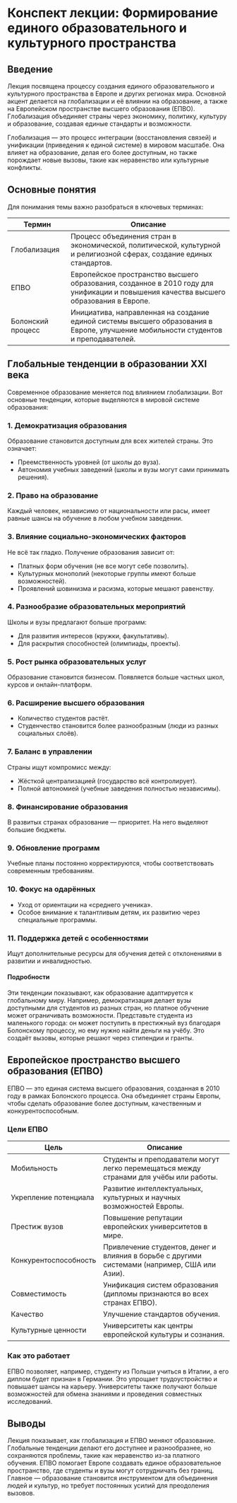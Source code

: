 # Конспект лекции: Формирование единого образовательного и культурного пространства

## Введение
Лекция посвящена процессу создания единого образовательного и культурного пространства в Европе и других регионах мира. Основной акцент делается на глобализации и её влиянии на образование, а также на Европейском пространстве высшего образования (ЕПВО). Глобализация объединяет страны через экономику, политику, культуру и образование, создавая единые стандарты и возможности.

Глобализация — это процесс интеграции (восстановления связей) и унификации (приведения к единой системе) в мировом масштабе. Она влияет на образование, делая его более доступным, но также порождает новые вызовы, такие как неравенство или культурные конфликты.

## Основные понятия
Для понимания темы важно разобраться в ключевых терминах:

| Термин | Описание |
|--------|----------|
| Глобализация | Процесс объединения стран в экономической, политической, культурной и религиозной сферах, создание единых стандартов. |
| ЕПВО | Европейское пространство высшего образования, созданное в 2010 году для унификации и повышения качества высшего образования в Европе. |
| Болонский процесс | Инициатива, направленная на создание единой системы высшего образования в Европе, улучшение мобильности студентов и преподавателей. |

## Глобальные тенденции в образовании XXI века
Современное образование меняется под влиянием глобализации. Вот основные тенденции, которые выделяются в мировой системе образования:

### 1. Демократизация образования
Образование становится доступным для всех жителей страны. Это означает:
- Преемственность уровней (от школы до вуза).
- Автономия учебных заведений (школы и вузы могут сами принимать решения).

### 2. Право на образование
Каждый человек, независимо от национальности или расы, имеет равные шансы на обучение в любом учебном заведении.

### 3. Влияние социально-экономических факторов
Не всё так гладко. Получение образования зависит от:
- Платных форм обучения (не все могут себе позволить).
- Культурных монополий (некоторые группы имеют больше возможностей).
- Проявлений шовинизма и расизма, которые мешают равенству.

### 4. Разнообразие образовательных мероприятий
Школы и вузы предлагают больше программ:
- Для развития интересов (кружки, факультативы).
- Для раскрытия способностей (олимпиады, проекты).

### 5. Рост рынка образовательных услуг
Образование становится бизнесом. Появляется больше частных школ, курсов и онлайн-платформ.

### 6. Расширение высшего образования
- Количество студентов растёт.
- Студенчество становится более разнообразным (люди из разных социальных слоёв).

### 7. Баланс в управлении
Страны ищут компромисс между:
- Жёсткой централизацией (государство всё контролирует).
- Полной автономией (учебные заведения полностью независимы).

### 8. Финансирование образования
В развитых странах образование — приоритет. На него выделяют большие бюджеты.

### 9. Обновление программ
Учебные планы постоянно корректируются, чтобы соответствовать современным требованиям.

### 10. Фокус на одарённых
- Уход от ориентации на «среднего ученика».
- Особое внимание к талантливым детям, их развитию через специальные программы.

### 11. Поддержка детей с особенностями
Ищут дополнительные ресурсы для обучения детей с отклонениями в развитии и инвалидностью.

#### Подробности
Эти тенденции показывают, как образование адаптируется к глобальному миру. Например, демократизация делает вузы доступными для студентов из разных стран, но платное обучение может ограничивать возможности. Представьте студента из маленького города: он может поступить в престижный вуз благодаря Болонскому процессу, но ему нужно найти деньги на учёбу. Это создаёт вызовы, которые решают через стипендии и гранты.

## Европейское пространство высшего образования (ЕПВО)
ЕПВО — это единая система высшего образования, созданная в 2010 году в рамках Болонского процесса. Она объединяет страны Европы, чтобы сделать образование более доступным, качественным и конкурентоспособным.

### Цели ЕПВО
| Цель | Описание |
|------|----------|
| Мобильность | Студенты и преподаватели могут легко перемещаться между странами для учёбы или работы. |
| Укрепление потенциала | Развитие интеллектуальных, культурных и научных возможностей Европы. |
| Престиж вузов | Повышение репутации европейских университетов в мире. |
| Конкурентоспособность | Привлечение студентов, денег и влияния в борьбе с другими системами (например, США или Азии). |
| Совместимость | Унификация систем образования (дипломы признаются во всех странах ЕПВО). |
| Качество | Улучшение стандартов обучения. |
| Культурные ценности | Университеты как центры европейской культуры и сознания. |

### Как это работает
ЕПВО позволяет, например, студенту из Польши учиться в Италии, а его диплом будет признан в Германии. Это упрощает трудоустройство и повышает шансы на карьеру. Университеты также получают больше возможностей для обмена знаниями и проведения совместных исследований.

## Выводы
Лекция показывает, как глобализация и ЕПВО меняют образование. Глобальные тенденции делают его доступнее и разнообразнее, но сохраняются проблемы, такие как неравенство из-за платного обучения. ЕПВО помогает Европе создавать единое образовательное пространство, где студенты и вузы могут сотрудничать без границ. Главное — образование становится инструментом для объединения людей и культур, но требует постоянных усилий для преодоления вызовов.
